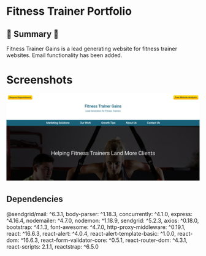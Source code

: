 # Fitness Trainer Portfolio

## :round_pushpin: Summary :round_pushpin:

Fitness Trainer Gains is a lead generating website for fitness trainer websites. Email functionality has been added.

# Screenshots

![Main Page](/client/public/pictures/fitness-trainer-screenshot.png?raw=true 'Landing Page')

## Dependencies

@sendgrid/mail: ^6.3.1,
body-parser: ^1.18.3,
concurrently: ^4.1.0,
express: ^4.16.4,
nodemailer: ^4.7.0,
nodemon: ^1.18.9,
sendgrid: ^5.2.3,
axios: ^0.18.0,
bootstrap: ^4.1.3,
font-awesome: ^4.7.0,
http-proxy-middleware: ^0.19.1,
react: ^16.6.3,
react-alert: ^4.0.4,
react-alert-template-basic: ^1.0.0,
react-dom: ^16.6.3,
react-form-validator-core: ^0.5.1,
react-router-dom: ^4.3.1,
react-scripts: 2.1.1,
reactstrap: ^6.5.0
